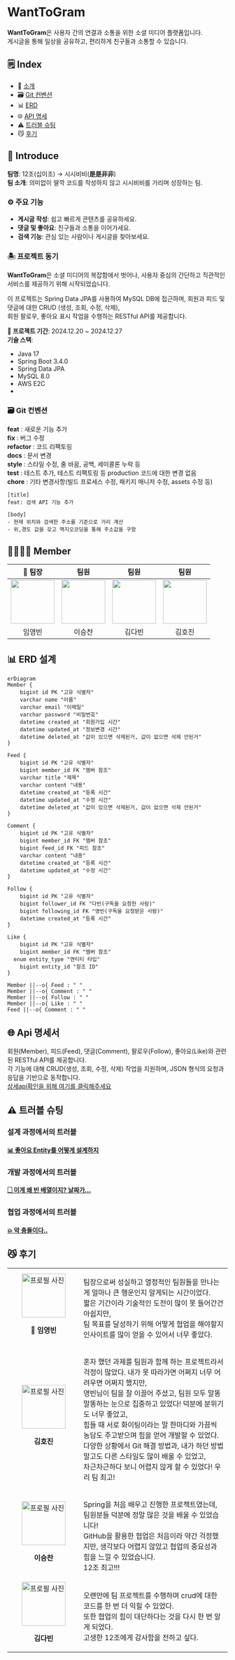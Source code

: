 # WantToGram
**WantToGram**은 사용자 간의 연결과 소통을 위한 소셜 미디어 플랫폼입니다.  
게시글을 통해 일상을 공유하고, 편리하게 친구들과 소통할 수 있습니다.  

## 🗒︎ Index
  -  🫴 [소개](#introduce)
  -  🗃️ [Git 컨벤션](#gitcon)
  -  📊 [ERD](#erd)
  -  🌐 [API 명세](#api)
  -  ⚠️ [트러블 슈팅](#trouble)
  -  😼 [후기](#review)

  
<a id="introduce"></a>
## 🫴 Introduce

  **팀명**: 12조(십이조) → 시시비비(**是是非非**)  
  **팀 소개**: 의미없이 딸깍 코드를 작성하지 않고 시시비비를 가리며 성장하는 팀.
  
### ⚙ 주요 기능
- **게시글 작성**: 쉽고 빠르게 콘텐츠를 공유하세요.
- **댓글 및 좋아요**: 친구들과 소통을 이어가세요.
- **검색 기능**: 관심 있는 사람이나 게시글을 찾아보세요.

### 🏝 프로젝트 동기
**WantToGram**은 소셜 미디어의 복잡함에서 벗어나, 사용자 중심의 간단하고 직관적인 서비스를 제공하기 위해 시작되었습니다.

이 프로젝트는 Spring Data JPA를 사용하여 MySQL DB에 접근하며, 회원과 피드 및 댓글에 대한 CRUD (생성, 조회, 수정, 삭제),  
회원 팔로우, 좋아요 표시 작업을 수행하는 RESTful API를 제공합니다.  

**📅 프로젝트 기간**: 2024.12.20 ~ 2024.12.27  
**기술 스택**:
- Java 17  
- Spring Boot 3.4.0  
- Spring Data JPA  
- MySQL 8.0
- AWS E2C
- 
<a id="gitcon"></a>
### 🗃️ Git 컨벤션
**feat** : 새로운 기능 추가  
**fix** : 버그 수정  
**refactor** : 코드 리팩토링  
**docs** : 문서 변경  
**style** : 스타일 수정, 줄 바꿈, 공백, 세미콜론 누락 등  
**test** : 테스트 추가, 테스트 리팩토링 등 production 코드에 대한 변경 없음  
**chore** : 기타 변경사항(빌드 프로세스 수정, 패키지 매니저 수정, assets 수정 등)  
```
[title]
feat: 검색 API 기능 추가

[body]
- 현재 위치와 검색한 주소를 기준으로 거리 계산
- 위,경도 값을 갖고 역지오코딩을 통해 주소값을 구함
```
<a id="member"></a>
## 👨‍👨‍👦‍👦 Member

<table align="center">
    <thead>
        <tr>
            <th>👑 팀장</th>
            <th>팀원</th>
            <th>팀원</th>
            <th>팀원</th>
        </tr>
    </thead>
    <tbody>
        <tr>
            <td align="center"><a href="https://github.com/yeongbinim"><img src="https://github.com/yeongbinim.png" width="100px;" alt=""/></a></td>
            <td align="center"><a href="https://github.com/tmdcksdl"><img src="https://github.com/tmdcksdl.png" width="100px;" alt=""/></a></td>
            <td align="center"><a href="https://github.com/answerin1"><img src="https://github.com/answerin1.png" width="100px;" alt=""/></a></td>
            <td align="center"><a href="https://github.com/Hojin02"><img src="https://github.com/Hojin02.png" width="100px;" alt=""/></a></td>
        </tr>
        <tr>
            <td align="center">임영빈</td>
            <td align="center">이승찬</td>
            <td align="center">김다빈</td>
            <td align="center">김호진</td>
        </tr>
    </tbody>
</table>

<a id="erd"></a>
## 📊 ERD 설계

```mermaid
erDiagram
Member {
	bigint id PK "고유 식별자"
	varchar name "이름"
	varchar email "이메일"
	varchar password "비밀번호"
	datetime created_at "회원가입 시간"
	datetime updated_at "정보변경 시간"
	datetime deleted_at "값이 있으면 삭제된거, 값이 없으면 삭제 안된거"
}

Feed {
	bigint id PK "고유 식별자"
	bigint member_id FK "멤버 참조"
	varchar title "제목"
	varchar content "내용"
	datetime created_at "등록 시간"
	datetime updated_at "수정 시간"
	datetime deleted_at "값이 있으면 삭제된거, 값이 없으면 삭제 안된거"
}

Comment {
	bigint id PK "고유 식별자"
	bigint member_id FK "멤버 참조"
	bigint feed_id FK "피드 참조"
	varchar content "내용"
	datetime created_at "등록 시간"
	datetime updated_at "수정 시간"
}

Follow {
	bigint id PK "고유 식별자"
	bigint follower_id FK "다빈(구독을 요청한 사람)"
	bigint following_id FK "영빈(구독을 요청받은 사람)"
	datetime created_at "등록 시간"
}

Like {
	bigint id PK "고유 식별자"
	bigint member_id FK "멤버 참조"
  enum entity_type "엔티티 타입"
	bigint entity_id "참조 ID"
}

Member ||--o{ Feed : " "
Member ||--o{ Comment : " "
Member ||--o{ Follow : " "
Member ||--o{ Like : " "
Feed ||--o{ Comment : " "

```

<a id="api"></a>
## 🌐 Api 명세서
회원(Member), 피드(Feed), 댓글(Comment), 팔로우(Follow), 좋아요(Like)와 관련된 RESTful API를 제공합니다.  
각 기능에 대해 CRUD(생성, 조회, 수정, 삭제) 작업을 지원하며, JSON 형식의 요청과 응답을 기반으로 동작합니다.  
[상세api확인을 위해 여기를 클릭해주세요](https://teamsparta.notion.site/1622dc3ef51481ca9bb0d64dd3f4d087?v=1622dc3ef51481a489b5000ce8b50033)

<a id="trouble"></a>
## ⚠️ 트러블 슈팅

### 설계 과정에서의 트러블
####  [📊 좋아요 Entity를 어떻게 설계하지](https://teamsparta.notion.site/Entity-abf4ad96c35645928ebb22a83c96fcb5)

### 개발 과정에서의 트러블
####  [🗌 이게 왜 빈 배열이지? 날짜가...](https://teamsparta.notion.site/0f40bc61d91345a1845e5957b9a7a460)

### 협업 과정에서의 트러블
#### [💥 악 충돌이다..](https://teamsparta.notion.site/9fa180056dfe492cb5f364ee3a972a27)

<a id="review"></a>
## 😼 후기
<table>
    <tr>
        <!-- 프로필 -->
        <td align="center" style="width: 150px;">
            <a href="https://github.com/yeongbinim">
                <img src="https://github.com/yeongbinim.png" width="100px;" alt="프로필 사진">
            </a>
            <p><b>👑 임영빈</b></p>
        </td>
        <td>
	 <p>
                팀장으로써 성실하고 열정적인 팀원들을 만나는게 얼마나 큰 행운인지 알게되는 시간이었다.<br>
		짧은 기간이라 기술적인 도전이 많이 못 들어간건 아쉽지만,<br>
		팀 목표를 달성하기 위해 어떻게 협업을 해야할지 인사이트를 많이 얻을 수 있어서 너무 좋았다.
            </p>
        </td>
    </tr>
   <tr>
        <!-- 프로필 -->
        <td align="center" style="width: 150px;">
            <a href="https://github.com/Hojin02">
                <img src="https://github.com/Hojin02.png" width="100px;" alt="프로필 사진">
            </a>
            <p><b>김호진</b></p>
        </td>
        <!-- 후기 -->
        <td>
            <p>
                혼자 했던 과제를 팀원과 함께 하는 프로젝트라서 걱정이 많았다. 내가 못 따라가면 어쩌지 너무 어려우면 어쩌지 했지만, <br>
                영빈님이 팀을 잘 이끌어 주셨고, 팀원 모두 말똥말똥하는 눈으로 집중하고 있었다! 덕분에 분위기도 너무 좋았고, <br>
                힘들 때 서로 화이팅이라는 말 한마디와 가끔씩 농담도 주고받으며 힘을 얻어 개발할 수 있었다.<br>
		다양한 상황에서 Git 해결 방법과, 내가 하던 방법 말고도 다른 스타일도 많이 배울 수 있었고, <br>
                차근차근하다 보니 어렵지 않게 할 수 있었다! 우리 팀 최고!<br>
            </p>
        </td>
    </tr>
    <tr>
        <!-- 프로필 -->
        <td align="center" style="width: 150px;">
            <a href="https://github.com/tmdcksdl">
                <img src="https://github.com/tmdcksdl.png" width="100px;" alt="프로필 사진">
            </a>
            <p><b>이승찬</b></p>
        </td>
        <!-- 후기 -->
        <td>
            <p>
                Spring을 처음 배우고 진행한 프로젝트였는데, 팀원분들 덕분에 정말 많은 것을 배울 수 있었습니다! <br>
		GitHub을 활용한 협업은 처음이라 약간 걱정했지만, 생각보다 어렵지 않았고 협업의 중요성과 힘을 느낄 수 있었습니다.  <br>
		12조 최고!!!
            </p>
        </td>
    </tr>
    <tr>
        <!-- 프로필 -->
        <td align="center" style="width: 150px;">
            <a href="https://github.com/answerin1">
                <img src="https://github.com/answerin1.png" width="100px;" alt="프로필 사진">
            </a>
            <p><b>김다빈</b></p>
        </td>
        <!-- 후기 -->
        <td>
            <p>
                오랜만에 팀 프로젝트를 수행하며  crud에 대한 코드를 한 번 더 익힐 수 있었다. <br>
		또한 협업의 힘이 대단하다는 것을 다시 한 번 알게 되었다. <br>
		고생한 12조에게 감사함을 전하고 싶다.
            </p>
        </td>
    </tr>
</table>





